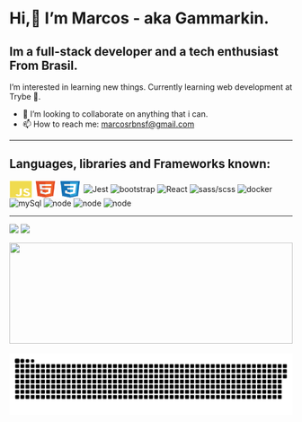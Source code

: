 # Hi,:wave: I’m Marcos - aka Gammarkin.
##  Im a full-stack developer and a tech enthusiast From Brasil.
 I’m interested in learning new things. Currently learning web development at Trybe 🚀.
- 💞️ I’m looking to collaborate on anything that i can.
- 📫 How to reach me: marcosrbnsf@gmail.com

<!-- relax -->

 ---
## Languages, libraries and Frameworks known:
<div style="display: inline_block">
  <img align="center" alt="Js" height="30" width="40" src="https://raw.githubusercontent.com/devicons/devicon/master/icons/javascript/javascript-plain.svg" />
  <img align="center" alt="HTML" height="30" width="40" src="https://raw.githubusercontent.com/devicons/devicon/master/icons/html5/html5-original.svg" />
  <img align="center" alt="CSS" height="30" width="40" src="https://raw.githubusercontent.com/devicons/devicon/master/icons/css3/css3-original.svg" />
  <!--- <img align="center" alt="Python" height="30" width="40" src="https://raw.githubusercontent.com/devicons/devicon/master/icons/python/python-original.svg" /> -->
  <img align="center" alt="Jest" height="30" width="40" src="https://symbols.getvecta.com/stencil_85/20_jest-icon.aff64ab210.svg" />
  <img align="center" alt="bootstrap" height="30" width="40" src="https://everyday.codes/wp-content/uploads/2020/01/0-U2DmhXYumRyXH6X1.png" />
  <img align="center" alt="React" height="30" width="40" src="https://upload.wikimedia.org/wikipedia/commons/thumb/a/a7/React-icon.svg/1200px-React-icon.svg.png" />
  <img align="center" alt="sass/scss" height="30" width="40" src="https://cdn3.iconfinder.com/data/icons/logos-and-brands-adobe/512/288_Sass-512.png" />
  <img align="center" alt="docker" height="30" width="40" src="https://cdn-icons-png.flaticon.com/512/5969/5969059.png" />
  <img align="center" alt="mySql" height="30" witdth="40" src="https://www.freepnglogos.com/uploads/logo-mysql-png/logo-mysql-mysql-and-moodle-elearningworld-5.png" /> 
  <img align="center" alt="node" height="30" witdth="40" src="https://blog.4linux.com.br/wp-content/uploads/2019/12/node-js-1900x950_c.png" />
  <img align="center" alt="node" height="30" witdth="40" src="https://camo.githubusercontent.com/58045a79a69afea4cab1cea6def6d911fba3956cf5fd683addf41c032aa64088/68747470733a2f2f636c6475702e636f6d2f78465646784f696f41552e737667" />
   <img align="center" alt="node" height="30" witdth="40" src="https://camo.githubusercontent.com/7ecbd4531436e4f20c1dba52a4fd4ac367cfcc20a2f62cfe7a10f32da306afc6/687474703a2f2f636861696a732e636f6d2f696d672f636861692d6c6f676f2e706e67" />
  </div>
  
 ---
 
  <a href = "mailto:marcosrbnsf@gmail.com"><img src="https://img.shields.io/badge/-Gmail-%23333?style=for-the-badge&logo=gmail&logoColor=white" target="_blank"></a>
  <a href="https://www.linkedin.com/in/mknmarcosfilho" target="_blank"><img src="https://img.shields.io/badge/-LinkedIn-%230077B5?style=for-the-badge&logo=linkedin&logoColor=white" target="_blank"></a> 
  
  <div display="flex">
  <img height="180em" width="100%" src="https://github-readme-stats.vercel.app/api/top-langs/?username=Gammarkin&layout=compact&langs_count=7&theme=dark"/>
 </div>
 
 ![Snake animation](https://github.com/Gammarkin/Gammarkin/blob/output/github-contribution-grid-snake.svg)

